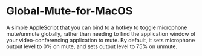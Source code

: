 # Global-Mute-for-MacOS
A simple AppleScript that you can bind to a hotkey to toggle microphone mute/unmute globally, rather than needing to find the application window of your video-conferencing application to mute.  By default, it sets microphone output level to 0% on mute, and sets output level to 75% on unmute.

